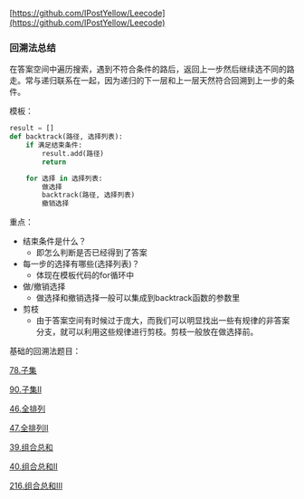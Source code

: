 
[https://github.com/IPostYellow/Leecode](https://github.com/IPostYellow/Leecode)


### 回溯法总结

在答案空间中遍历搜索，遇到不符合条件的路后，返回上一步然后继续选不同的路走。常与递归联系在一起，因为递归的下一层和上一层天然符合回溯到上一步的条件。

模板：

```python
result = []
def backtrack(路径, 选择列表):
    if 满足结束条件:
        result.add(路径)
        return

    for 选择 in 选择列表:
        做选择
        backtrack(路径, 选择列表)
        撤销选择
```

重点：

- 结束条件是什么？
  - 即怎么判断是否已经得到了答案
- 每一步的选择有哪些(选择列表)？
  - 体现在模板代码的for循环中
- 做/撤销选择
  - 做选择和撤销选择一般可以集成到backtrack函数的参数里
- 剪枝
  - 由于答案空间有时候过于庞大，而我们可以明显找出一些有规律的非答案分支，就可以利用这些规律进行剪枝。剪枝一般放在做选择前。

基础的回溯法题目：

[78.子集](https://leetcode-cn.com/problems/subsets/)

[90.子集II](https://leetcode-cn.com/problems/subsets-ii)

[46.全排列](https://leetcode-cn.com/problems/permutations)

[47.全排列II](https://leetcode-cn.com/problems/permutations-ii/)

[39.组合总和](https://leetcode-cn.com/problems/combination-sum)

[40.组合总和II](https://leetcode-cn.com/problems/combination-sum-ii)

[216.组合总和III](https://leetcode-cn.com/problems/combination-sum-iii)
